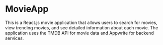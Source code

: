 # MovieApp
This is a React.js movie application that allows users to search for movies, view trending movies, and see detailed information about each movie. The application uses the TMDB API for movie data and Appwrite for backend services.
